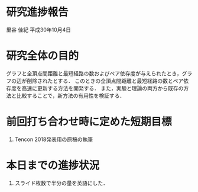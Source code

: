 研究進捗報告
================
里谷 佳紀
平成30年10月4日

# 研究全体の目的

グラフと全頂点間距離と最短経路の数およびペア依存度が与えられたとき，グラフの辺が削除されたとする．
このときの全頂点間距離と最短経路の数とペア依存度を高速に更新する方法を開発する．
また，実験と理論の両方から既存の方法と比較することで，新方法の有用性を検証する．

# 前回打ち合わせ時に定めた短期目標

1.  Tencon 2018発表用の原稿の執筆

# 本日までの進捗状況

1.  スライド枚数で半分の量を英語にした．
